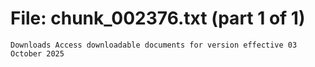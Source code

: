 ﻿# File: chunk_002376.txt (part 1 of 1)
```
Downloads Access downloadable documents for version effective 03 October 2025
```


